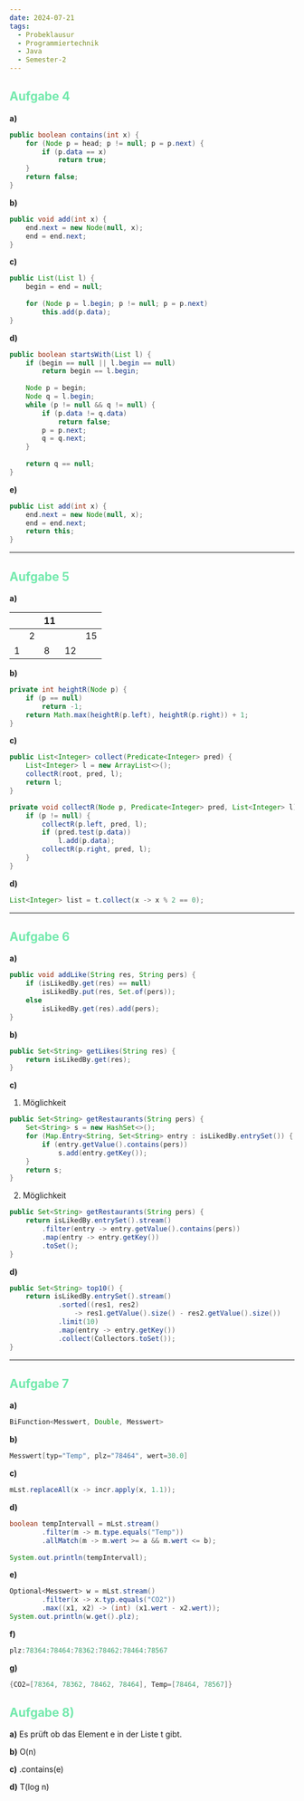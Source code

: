 ```yaml
---
date: 2024-07-21
tags:
  - Probeklausur
  - Programmiertechnik
  - Java
  - Semester-2
---
```


## <font color="#71e9ac">Aufgabe 4</font>
**a)**
```java
public boolean contains(int x) {
	for (Node p = head; p != null; p = p.next) {
		if (p.data == x)
			return true;
	}
	return false;
}
```

**b)**
```java
public void add(int x) {
	end.next = new Node(null, x);
	end = end.next;
}
```

**c)**
```java
public List(List l) {
	begin = end = null;
	
	for (Node p = l.begin; p != null; p = p.next)
		this.add(p.data);
}
```

**d)**
```java
public boolean startsWith(List l) {
	if (begin == null || l.begin == null)
		return begin == l.begin;
		
	Node p = begin;
	Node q = l.begin;
	while (p != null && q != null) {
		if (p.data != q.data)
			return false;
		p = p.next;
		q = q.next;
	}
	
	return q == null;
}
```

**e)**
```java
public List add(int x) {
	end.next = new Node(null, x);
	end = end.next;
	return this;
}
```

---

## <font color="#71e9ac">Aufgabe 5</font>
**a)**

|     |     | 11  |     |     |
| --- | --- | --- | --- | --- |
|     | 2   |     |     | 15  |
| 1   |     | 8   | 12  |     |

**b)**
```java
private int heightR(Node p) {
	if (p == null)
		return -1; 
	return Math.max(heightR(p.left), heightR(p.right)) + 1;
}
```

**c)**
```java
public List<Integer> collect(Predicate<Integer> pred) {
	List<Integer> l = new ArrayList<>();
	collectR(root, pred, l);
	return l;
}

private void collectR(Node p, Predicate<Integer> pred, List<Integer> l) {
	if (p != null) {
		collectR(p.left, pred, l);
		if (pred.test(p.data))
			l.add(p.data);
		collectR(p.right, pred, l);
	}
}
```

**d)**
```java
List<Integer> list = t.collect(x -> x % 2 == 0);
```

---

## <font color="#71e9ac">Aufgabe 6</font>

**a)**
```java
public void addLike(String res, String pers) {
	if (isLikedBy.get(res) == null)
		isLikedBy.put(res, Set.of(pers));
	else
		isLikedBy.get(res).add(pers);
}
```

**b)**
```java
public Set<String> getLikes(String res) {
	return isLikedBy.get(res);
}
```

**c)**
1. Möglichkeit
```java
public Set<String> getRestaurants(String pers) {
	Set<String> s = new HashSet<>();
	for (Map.Entry<String, Set<String> entry : isLikedBy.entrySet()) {
		if (entry.getValue().contains(pers))
			s.add(entry.getKey());
	}
	return s;
}
```

2. Möglichkeit
```java
public Set<String> getRestaurants(String pers) {
	return isLikedBy.entrySet().stream()
		.filter(entry -> entry.getValue().contains(pers))
		.map(entry -> entry.getKey())
		.toSet();
}
```

**d)**
```java
public Set<String> top10() {
	return isLikedBy.entrySet().stream()
			.sorted((res1, res2) 
				-> res1.getValue().size() - res2.getValue().size())
			.limit(10)
			.map(entry -> entry.getKey())
			.collect(Collectors.toSet());
}
```

---

## <font color="#71e9ac">Aufgabe 7</font>
**a)**
```java
BiFunction<Messwert, Double, Messwert>
```
**b)**
```java
Messwert[typ="Temp", plz="78464", wert=30.0]
```
**c)**
```java
mLst.replaceAll(x -> incr.apply(x, 1.1));
```
**d)**
```java
boolean tempIntervall = mLst.stream()
		.filter(m -> m.type.equals("Temp"))
		.allMatch(m -> m.wert >= a && m.wert <= b);
		
System.out.println(tempIntervall);
```
**e)**
```java
Optional<Messwert> w = mLst.stream()
		.filter(x -> x.typ.equals("CO2"))
		.max((x1, x2) -> (int) (x1.wert - x2.wert));
System.out.println(w.get().plz);
```
**f)**
```java
plz:78364:78464:78362:78462:78464:78567
```
**g)**
```java
{CO2=[78364, 78362, 78462, 78464], Temp=[78464, 78567]}
```

## <font color="#71e9ac">Aufgabe 8)</font>
**a)**
Es prüft ob das Element e in der Liste t gibt.

**b)**
O(n)

**c)**
.contains(e)

**d)**
T(log n)



